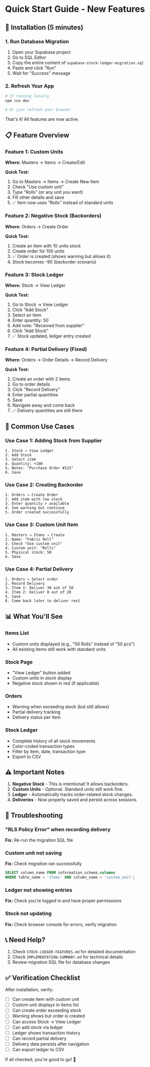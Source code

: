 # Quick Start Guide - New Features

## 🚀 Installation (5 minutes)

### 1. Run Database Migration
1. Open your Supabase project
2. Go to SQL Editor
3. Copy the entire content of `supabase-stock-ledger-migration.sql`
4. Paste and click "Run"
5. Wait for "Success" message

### 2. Refresh Your App
```bash
# If running locally
npm run dev

# Or just refresh your browser
```

That's it! All features are now active.

## 📋 Feature Overview

### Feature 1: Custom Units
**Where:** Masters → Items → Create/Edit

**Quick Test:**
1. Go to Masters → Items → Create New Item
2. Check "Use custom unit"
3. Type "Rolls" (or any unit you want)
4. Fill other details and save
5. ✅ Item now uses "Rolls" instead of standard units

### Feature 2: Negative Stock (Backorders)
**Where:** Orders → Create Order

**Quick Test:**
1. Create an item with 10 units stock
2. Create order for 100 units
3. ✅ Order is created (shows warning but allows it)
4. Stock becomes -90 (backorder scenario)

### Feature 3: Stock Ledger
**Where:** Stock → View Ledger

**Quick Test:**
1. Go to Stock → View Ledger
2. Click "Add Stock"
3. Select an item
4. Enter quantity: 50
5. Add note: "Received from supplier"
6. Click "Add Stock"
7. ✅ Stock updated, ledger entry created

### Feature 4: Partial Delivery (Fixed)
**Where:** Orders → Order Details → Record Delivery

**Quick Test:**
1. Create an order with 2 items
2. Go to order details
3. Click "Record Delivery"
4. Enter partial quantities
5. Save
6. Navigate away and come back
7. ✅ Delivery quantities are still there

## 🎯 Common Use Cases

### Use Case 1: Adding Stock from Supplier
```
1. Stock → View Ledger
2. Add Stock
3. Select item
4. Quantity: +100
5. Notes: "Purchase Order #123"
6. Save
```

### Use Case 2: Creating Backorder
```
1. Orders → Create Order
2. Add item with low stock
3. Enter quantity > available
4. See warning but continue
5. Order created successfully
```

### Use Case 3: Custom Unit Item
```
1. Masters → Items → Create
2. Name: "Fabric Roll"
3. Check "Use custom unit"
4. Custom unit: "Rolls"
5. Physical stock: 50
6. Save
```

### Use Case 4: Partial Delivery
```
1. Orders → Select order
2. Record Delivery
3. Item 1: Deliver 30 out of 50
4. Item 2: Deliver 0 out of 20
5. Save
6. Come back later to deliver rest
```

## 📊 What You'll See

### Items List
- Custom units displayed (e.g., "50 Rolls" instead of "50 pcs")
- All existing items still work with standard units

### Stock Page
- "View Ledger" button added
- Custom units in stock display
- Negative stock shown in red (if applicable)

### Orders
- Warning when exceeding stock (but still allows)
- Partial delivery tracking
- Delivery status per item

### Stock Ledger
- Complete history of all stock movements
- Color-coded transaction types
- Filter by item, date, transaction type
- Export to CSV

## ⚠️ Important Notes

1. **Negative Stock** - This is intentional! It allows backorders.
2. **Custom Units** - Optional. Standard units still work fine.
3. **Ledger** - Automatically tracks order-related stock changes.
4. **Deliveries** - Now properly saved and persist across sessions.

## 🐛 Troubleshooting

### "RLS Policy Error" when recording delivery
**Fix:** Re-run the migration SQL file

### Custom unit not saving
**Fix:** Check migration ran successfully
```sql
SELECT column_name FROM information_schema.columns 
WHERE table_name = 'items' AND column_name = 'custom_unit';
```

### Ledger not showing entries
**Fix:** Check you're logged in and have proper permissions

### Stock not updating
**Fix:** Check browser console for errors, verify migration

## 📞 Need Help?

1. Check `STOCK-LEDGER-FEATURES.md` for detailed documentation
2. Check `IMPLEMENTATION-SUMMARY.md` for technical details
3. Review migration SQL file for database changes

## ✅ Verification Checklist

After installation, verify:
- [ ] Can create item with custom unit
- [ ] Custom unit displays in items list
- [ ] Can create order exceeding stock
- [ ] Warning shows but order is created
- [ ] Can access Stock → View Ledger
- [ ] Can add stock via ledger
- [ ] Ledger shows transaction history
- [ ] Can record partial delivery
- [ ] Delivery data persists after navigation
- [ ] Can export ledger to CSV

If all checked, you're good to go! 🎉
